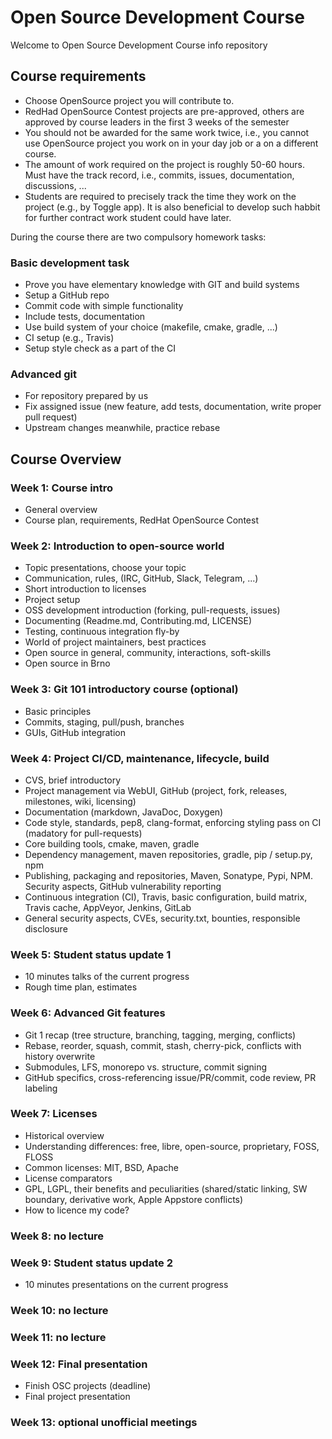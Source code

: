 # Open Source Development Course

Welcome to Open Source Development Course info repository

## Course requirements
   - Choose OpenSource project you will contribute to. 
   - RedHad OpenSource Contest projects are pre-approved, others are approved by course leaders in the first 3 weeks of the semester
   - You should not be awarded for the same work twice, i.e., you cannot use OpenSource project you work on in your day job or a on a different course.
   - The amount of work required on the project is roughly 50-60 hours. Must have the track record, i.e., commits, issues, documentation, discussions, ...
   - Students are required to precisely track the time they work on the project (e.g., by Toggle app). It is also beneficial to develop such habbit for further contract work student could have later.
  
 During the course there are two compulsory homework tasks:

### Basic development task
   - Prove you have elementary knowledge with GIT and build systems
   - Setup a GitHub repo
   - Commit code with simple functionality
   - Include tests, documentation
   - Use build system of your choice (makefile, cmake, gradle, ...)
   - CI setup (e.g., Travis)
   - Setup style check as a part of the CI
  
### Advanced git
   - For repository prepared by us
   - Fix assigned issue (new feature, add tests, documentation, write proper pull request)
   - Upstream changes meanwhile, practice rebase

## Course Overview


### Week 1: Course intro
   - General overview
   - Course plan, requirements, RedHat OpenSource Contest


### Week 2: Introduction to open-source world
   - Topic presentations, choose your topic 
   - Communication, rules, (IRC, GitHub, Slack, Telegram, ...)
   - Short introduction to licenses
   - Project setup
   - OSS development introduction (forking, pull-requests, issues)
   - Documenting (Readme.md, Contributing.md, LICENSE)
   - Testing, continuous integration fly-by
   - World of project maintainers, best practices
   - Open source in general, community, interactions, soft-skills
   - Open source in Brno
  
  
 ### Week 3: Git 101 introductory course (optional)
   - Basic principles
   - Commits, staging, pull/push, branches
   - GUIs, GitHub integration
  
  
 ### Week 4: Project CI/CD, maintenance, lifecycle, build
   - CVS, brief introductory
   - Project management via WebUI, GitHub (project, fork, releases, milestones, wiki, licensing)
   - Documentation (markdown, JavaDoc, Doxygen)
   - Code style, standards, pep8, clang-format, enforcing styling pass on CI (madatory for pull-requests)
   - Core building tools, cmake, maven, gradle
   - Dependency management, maven repositories, gradle, pip / setup.py, npm
   - Publishing, packaging and repositories, Maven, Sonatype, Pypi, NPM. Security aspects, GitHub vulnerability reporting
   - Continuous integration (CI), Travis, basic configuration, build matrix, Travis cache, AppVeyor, Jenkins, GitLab
   - General security aspects, CVEs, security.txt, bounties, responsible disclosure
   
   
### Week 5: Student status update 1
   - 10 minutes talks of the current progress
   - Rough time plan, estimates
   

### Week 6: Advanced Git features
   - Git 1 recap (tree structure, branching, tagging, merging, conflicts)
   - Rebase, reorder, squash, commit, stash, cherry-pick, conflicts with history overwrite
   - Submodules, LFS, monorepo vs. structure, commit signing
   - GitHub specifics, cross-referencing issue/PR/commit, code review, PR labeling
  
### Week 7: Licenses
   - Historical overview
   - Understanding differences: free, libre, open-source, proprietary, FOSS, FLOSS
   - Common licenses: MIT, BSD, Apache
   - License comparators
   - GPL, LGPL, their benefits and peculiarities (shared/static linking, SW boundary, derivative work, Apple Appstore conflicts)
   - How to licence my code?

 ### Week 8: no lecture

 ### Week 9: Student status update 2
   - 10 minutes presentations on the current progress
   
 ### Week 10: no lecture
   
 ### Week 11: no lecture  
 
 ### Week 12: Final presentation
   - Finish OSC projects (deadline)
   - Final project presentation
   
 ### Week 13: optional unofficial meetings
  
